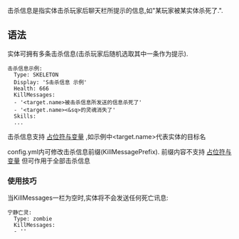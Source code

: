 击杀信息是指实体击杀玩家后聊天栏所提示的信息,如"某玩家被某实体杀死了.".

语法
------

实体可拥有多条击杀信息(击杀玩家后随机选取其中一条作为提示).

    击杀信息示例:
      Type: SKELETON
      Display: 'S击杀信息 示例'
      Health: 666
      KillMessages:
      - '<target.name>被击杀信息所发送的信息杀死了'
      - '<target.name><&sq>的灵魂消失了'
      Skills:
      ...

击杀信息支持 [占位符与变量](技能/变量) ,如示例中<target.name>代表实体的目标名

config.yml内可修改击杀信息前缀(KillMessagePrefix). 前缀内容不支持 [占位符与变量](技能/变量)
但可作用于全部击杀信息


### 使用技巧

当KillMessages一栏为空时,实体将不会发送任何死亡讯息:

    宁静亡灵:
      Type: zombie
      KillMessages:
      - ''